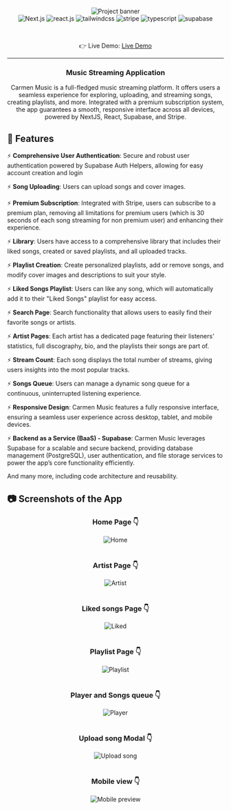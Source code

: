 <div align="center">
 <br />
    <img src="https://github.com/Pshenya/carmen-music-app/blob/master/public/images/carmen-banner.png" alt="Project banner">
  <br />

  <div>
    <img src="https://img.shields.io/badge/-Next_JS-black?style=for-the-badge&logoColor=white&logo=next.js&color=000000" alt="Next.js" />
    <img src="https://img.shields.io/badge/-React-black?style=for-the-badge&logoColor=white&logo=react&color=61DAFB"
    alt="react.js" />
    <img src="https://img.shields.io/badge/-Tailwind_CSS-black?style=for-the-badge&logoColor=white&logo=tailwindcss&color=4ba3e3"   alt="tailwindcss" />
    <img src="https://img.shields.io/badge/-Stripe-black?style=for-the-badge&logoColor=white&logo=stripe&color=6772e5"
    alt="stripe" />
    <img src="https://img.shields.io/badge/-Typescript-black?style=for-the-badge&logoColor=white&logo=typescript&color=3178C6" alt="typescript" />
    <img src="https://img.shields.io/badge/-Supabase-black?style=for-the-badge&logoColor=white&logo=supabase&color=3FCF8E" alt="supabase" />
  </div>

  &nbsp;

  👉 Live Demo: <a href="#">Live Demo</a>

  ---

  <h3 align="center">Music Streaming Application</h3>

  <div align="center"> Carmen Music is a full-fledged music streaming platform. It offers users a seamless experience for exploring, uploading, and streaming songs, creating playlists, and more. Integrated with a premium subscription system, the app guarantees a smooth, responsive interface across all devices, powered by NextJS, React, Supabase, and Stripe.
  </div>
</div>

## <a name="features">🔋 Features</a>

⚡ **Comprehensive User Authentication**: Secure and robust user authentication powered by Supabase Auth Helpers, allowing for easy account creation and login

⚡ **Song Uploading**: Users can upload songs and cover images.

⚡ **Premium Subscription**: Integrated with Stripe, users can subscribe to a premium plan, removing all limitations for premium users (which is 30 seconds of each song streaming for non premium user) and enhancing their experience.

⚡ **Library**: Users have access to a comprehensive library that includes their liked songs, created or saved playlists, and all uploaded tracks.

⚡ **Playlist Creation**: Create personalized playlists, add or remove songs, and modify cover images and descriptions to suit your style.

⚡ **Liked Songs Playlist**: Users can like any song, which will automatically add it to their "Liked Songs" playlist for easy access.

⚡ **Search Page**: Search functionality that allows users to easily find their favorite songs or artists.

⚡ **Artist Pages**: Each artist has a dedicated page featuring their listeners' statistics, full discography, bio, and the playlists their songs are part of.

⚡ **Stream Count**: Each song displays the total number of streams, giving users insights into the most popular tracks.

⚡ **Songs Queue**: Users can manage a dynamic song queue for a continuous, uninterrupted listening experience.

⚡ **Responsive Design**: Carmen Music features a fully responsive interface, ensuring a seamless user experience across desktop, tablet, and mobile devices.

⚡ **Backend as a Service (BaaS) - Supabase**: Carmen Music leverages Supabase for a scalable and secure backend, providing database management (PostgreSQL), user authentication, and file storage services to power the app’s core functionality efficiently.

And many more, including code architecture and reusability.


## <a name="screenshots">📷 Screenshots of the App</a >
<div align='center'>
  <h3 align='center'>Home Page 👇</h3>
  <img src="https://github.com/Pshenya/carmen-music-app/blob/master/public/images/previews/homepage.png" alt="Home">
  <br><br>
  <h3 align='center'>Artist Page 👇</h3>
  <img src="https://github.com/Pshenya/carmen-music-app/blob/master/public/images/previews/artist.png" alt="Artist">
  <br><br>
  <h3 align='center'>Liked songs Page 👇</h3>
  <img src="https://github.com/Pshenya/carmen-music-app/blob/master/public/images/previews/liked_songs.png" alt="Liked">
  <br><br>
  <h3 align='center'>Playlist Page 👇</h3>
  <img src="https://github.com/Pshenya/carmen-music-app/blob/master/public/images/previews/playlist.png" alt="Playlist">
  <br><br>
  <h3 align='center'>Player and Songs queue 👇</h3>
  <img src="https://github.com/Pshenya/carmen-music-app/blob/master/public/images/previews/player.png" alt="Player">
  <br><br>
  <h3 align='center'>Upload song Modal 👇</h3>
  <img src="https://github.com/Pshenya/carmen-music-app/blob/master/public/images/previews/upload_song.png" alt="Upload song">
  <br><br>
  <h3 align='center'>Mobile view 👇</h3>
  <img src="https://github.com/Pshenya/lifelens-social-app/blob/master/public/assets/images/mobile.png" alt="Mobile preview">
</div>


